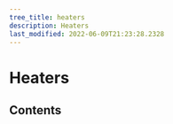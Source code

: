 ```yaml
---
tree_title: heaters
description: Heaters
last_modified: 2022-06-09T21:23:28.2328
---
```


# Heaters

## Contents
